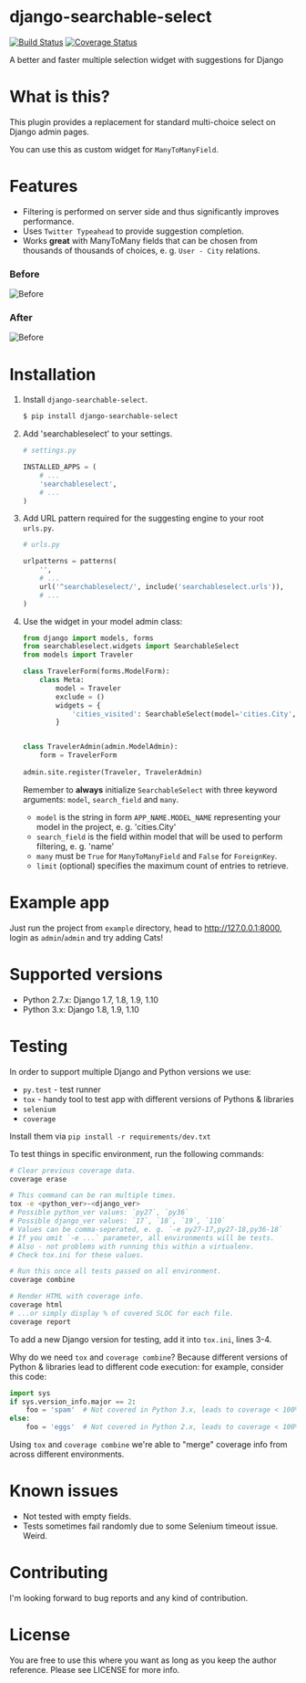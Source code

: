 # django-searchable-select

[![Build Status](https://travis-ci.org/and3rson/django-searchable-select.svg)](https://travis-ci.org/and3rson/django-searchable-select) [![Coverage Status](https://coveralls.io/repos/github/and3rson/django-searchable-select/badge.svg?branch=master)](https://coveralls.io/github/and3rson/django-searchable-select?branch=master)

A better and faster multiple selection widget with suggestions for Django

# What is this?

This plugin provides a replacement for standard multi-choice select on Django admin pages.

You can use this as custom widget for `ManyToManyField`.

# Features

  - Filtering is performed on server side and thus significantly improves performance.
  - Uses `Twitter Typeahead` to provide suggestion completion.
  - Works **great** with ManyToMany fields that can be chosen from thousands of thousands of choices, e. g. `User - City` relations.

### Before

![Before](https://habrastorage.org/files/dd9/f17/87e/dd9f1787e0dd4e05826fdde08e270609.png)

### After

![Before](https://habrastorage.org/files/db2/c87/460/db2c87460992470e9d8e19da307c169d.png)

# Installation

1. Install `django-searchable-select`.

    ```sh
    $ pip install django-searchable-select
    ```

2. Add 'searchableselect' to your settings.

    ```python
    # settings.py

    INSTALLED_APPS = (
        # ...
        'searchableselect',
        # ...
    )
    ```

3. Add URL pattern required for the suggesting engine to your root `urls.py`.

    ```python
    # urls.py

    urlpatterns = patterns(
        '',
        # ...
        url('^searchableselect/', include('searchableselect.urls')),
        # ...
    )
    ```
    
4. Use the widget in your model admin class:

    ```python
    from django import models, forms
    from searchableselect.widgets import SearchableSelect
    from models import Traveler
    
    class TravelerForm(forms.ModelForm):
        class Meta:
            model = Traveler
            exclude = ()
            widgets = {
                'cities_visited': SearchableSelect(model='cities.City', search_field='name', many=True, limit=10)
            }
    
    
    class TravelerAdmin(admin.ModelAdmin):
        form = TravelerForm
        
    admin.site.register(Traveler, TravelerAdmin)
    ```

    Remember to **always** initialize `SearchableSelect` with three keyword arguments: `model`, `search_field` and `many`.
    
    - `model` is the string in form `APP_NAME.MODEL_NAME` representing your model in the project, e. g. 'cities.City'
    - `search_field` is the field within model that will be used to perform filtering, e. g. 'name'
    - `many` must be `True` for `ManyToManyField` and `False` for `ForeignKey`.
    - `limit` (optional) specifies the maximum count of entries to retrieve.

# Example app

Just run the project from `example` directory, head to http://127.0.0.1:8000, login as `admin`/`admin` and try adding Cats!

# Supported versions

  - Python 2.7.x: Django 1.7, 1.8, 1.9, 1.10
  - Python 3.x: Django 1.8, 1.9, 1.10

# Testing

In order to support multiple Django and Python versions we use:

  - `py.test` - test runner
  - `tox` - handy tool to test app with different versions of Pythons & libraries
  - `selenium`
  - `coverage`

Install them via `pip install -r requirements/dev.txt`

To test things in specific environment, run the following commands:

```sh
# Clear previous coverage data.
coverage erase

# This command can be ran multiple times.
tox -e <python_ver>-<django_ver>
# Possible python_ver values: `py27`, `py36`
# Possible django_ver values: `17`, `18`, `19`, `110`
# Values can be comma-seperated, e. g. `-e py27-17,py27-18,py36-18`
# If you omit `-e ...` parameter, all environments will be tests.
# Also - not problems with running this within a virtualenv.
# Check tox.ini for these values.

# Run this once all tests passed on all environment.
coverage combine

# Render HTML with coverage info.
coverage html
# ...or simply display % of covered SLOC for each file.
coverage report
```

To add a new Django version for testing, add it into `tox.ini`, lines 3-4.

Why do we need `tox` and `coverage combine`? Because different versions of Python & libraries lead to different code execution: for example, consider this code:

```python
import sys
if sys.version_info.major == 2:
    foo = 'spam'  # Not covered in Python 3.x, leads to coverage < 100%
else:
    foo = 'eggs'  # Not covered in Python 2.x, leads to coverage < 100%
```

Using `tox` and `coverage combine` we're able to "merge" coverage info from across different environments.

# Known issues

  - Not tested with empty fields.
  - Tests sometimes fail randomly due to some Selenium timeout issue. Weird.

# Contributing

I'm looking forward to bug reports and any kind of contribution.

# License

You are free to use this where you want as long as you keep the author reference.
Please see LICENSE for more info.
